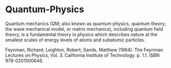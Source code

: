 # Quantum-Physics

Quantum mechanics (QM; also known as quantum physics, quantum theory, the wave mechanical model, or matrix mechanics), including quantum field theory, is a fundamental theory in physics which describes nature at the smallest scales of energy levels of atoms and subatomic particles.

Feynman, Richard; Leighton, Robert; Sands, Matthew (1964). The Feynman Lectures on Physics, Vol. 3. California Institute of Technology. p. 1.1. ISBN 978-0201500646.
